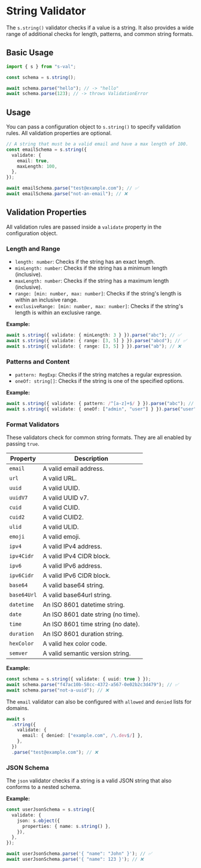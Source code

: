 # String Validator

The `s.string()` validator checks if a value is a string. It also provides a wide range of additional checks for length, patterns, and common string formats.

## Basic Usage

```typescript
import { s } from "s-val";

const schema = s.string();

await schema.parse("hello"); // -> "hello"
await schema.parse(123); // -> throws ValidationError
```

## Usage

You can pass a configuration object to `s.string()` to specify validation rules. All validation properties are optional.

```typescript
// A string that must be a valid email and have a max length of 100.
const emailSchema = s.string({
  validate: {
    email: true,
    maxLength: 100,
  },
});

await emailSchema.parse("test@example.com"); // ✅
await emailSchema.parse("not-an-email"); // ❌
```

## Validation Properties

All validation rules are passed inside a `validate` property in the configuration object.

### Length and Range

- `length: number`: Checks if the string has an exact length.
- `minLength: number`: Checks if the string has a minimum length (inclusive).
- `maxLength: number`: Checks if the string has a maximum length (inclusive).
- `range: [min: number, max: number]`: Checks if the string's length is within an inclusive range.
- `exclusiveRange: [min: number, max: number]`: Checks if the string's length is within an exclusive range.

**Example:**

```typescript
await s.string({ validate: { minLength: 3 } }).parse("abc"); // ✅
await s.string({ validate: { range: [3, 5] } }).parse("abcd"); // ✅
await s.string({ validate: { range: [3, 5] } }).parse("ab"); // ❌
```

### Patterns and Content

- `pattern: RegExp`: Checks if the string matches a regular expression.
- `oneOf: string[]`: Checks if the string is one of the specified options.

**Example:**

```typescript
await s.string({ validate: { pattern: /^[a-z]+$/ } }).parse("abc"); // ✅
await s.string({ validate: { oneOf: ["admin", "user"] } }).parse("user"); // ✅
```

### Format Validators

These validators check for common string formats. They are all enabled by passing `true`.

| Property    | Description                        |
| ----------- | ---------------------------------- |
| `email`     | A valid email address.             |
| `url`       | A valid URL.                       |
| `uuid`      | A valid UUID.                      |
| `uuidV7`    | A valid UUID v7.                   |
| `cuid`      | A valid CUID.                      |
| `cuid2`     | A valid CUID2.                     |
| `ulid`      | A valid ULID.                      |
| `emoji`     | A valid emoji.                     |
| `ipv4`      | A valid IPv4 address.              |
| `ipv4Cidr`  | A valid IPv4 CIDR block.           |
| `ipv6`      | A valid IPv6 address.              |
| `ipv6Cidr`  | A valid IPv6 CIDR block.           |
| `base64`    | A valid base64 string.             |
| `base64Url` | A valid base64url string.          |
| `datetime`  | An ISO 8601 datetime string.       |
| `date`      | An ISO 8601 date string (no time). |
| `time`      | An ISO 8601 time string (no date). |
| `duration`  | An ISO 8601 duration string.       |
| `hexColor`  | A valid hex color code.            |
| `semver`    | A valid semantic version string.   |

**Example:**

```typescript
const schema = s.string({ validate: { uuid: true } });
await schema.parse("f47ac10b-58cc-4372-a567-0e02b2c3d479"); // ✅
await schema.parse("not-a-uuid"); // ❌
```

The `email` validator can also be configured with `allowed` and `denied` lists for domains.

```typescript
await s
  .string({
    validate: {
      email: { denied: ["example.com", /\.dev$/] },
    },
  })
  .parse("test@example.com"); // ❌
```

### JSON Schema

The `json` validator checks if a string is a valid JSON string that also conforms to a nested schema.

**Example:**

```typescript
const userJsonSchema = s.string({
  validate: {
    json: s.object({
      properties: { name: s.string() },
    }),
  },
});

await userJsonSchema.parse('{ "name": "John" }'); // ✅
await userJsonSchema.parse('{ "name": 123 }'); // ❌
```
